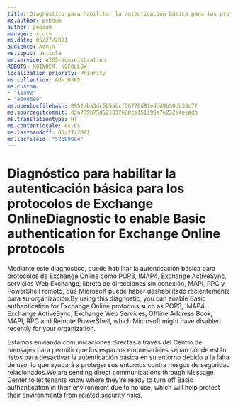 ```yaml
---
title: Diagnóstico para habilitar la autenticación básica para los protocolos de Exchange Online
ms.author: pebaum
author: pebaum
manager: scotv
ms.date: 05/27/2021
audience: Admin
ms.topic: article
ms.service: o365-administration
ROBOTS: NOINDEX, NOFOLLOW
localization_priority: Priority
ms.collection: Adm_O365
ms.custom:
- "11392"
- "9006699"
ms.openlocfilehash: 8952aba3dc6b5abcf56776d81eddd9b50db33c7f
ms.sourcegitcommit: d3a739b75d521837660ce151190a7e232e4eeadb
ms.translationtype: HT
ms.contentlocale: es-ES
ms.lasthandoff: 05/27/2021
ms.locfileid: "52689984"
---
```

# <a name="diagnostic-to-enable-basic-authentication-for-exchange-online-protocols"></a><span data-ttu-id="e74f5-102">Diagnóstico para habilitar la autenticación básica para los protocolos de Exchange Online</span><span class="sxs-lookup"><span data-stu-id="e74f5-102">Diagnostic to enable Basic authentication for Exchange Online protocols</span></span>

<span data-ttu-id="e74f5-103">Mediante este diagnóstico, puede habilitar la autenticación básica para protocolos de Exchange Online como POP3, IMAP4, Exchange ActiveSync, servicios Web Exchange, libreta de direcciones sin conexión, MAPI, RPC y PowerShell remoto, que Microsoft puede haber deshabilitado recientemente para su organización.</span><span class="sxs-lookup"><span data-stu-id="e74f5-103">By using this diagnostic, you can enable Basic authentication for Exchange Online protocols such as POP3, IMAP4, Exchange ActiveSync, Exchange Web Services, Offline Address Book, MAPI, RPC and Remote PowerShell, which Microsoft might have disabled recently for your organization.</span></span> 

<span data-ttu-id="e74f5-104">Estamos enviando comunicaciones directas a través del Centro de mensajes para permitir que los espacios empresariales sepan dónde están listos para desactivar la autenticación básica en su entorno debido a la falta de uso, lo que ayudará a proteger sus entornos contra riesgos de seguridad relacionados.</span><span class="sxs-lookup"><span data-stu-id="e74f5-104">We are sending direct communications through Message Center to let tenants know where they're ready to turn off Basic authentication in their environment due to no use, which will help protect their environments from related security risks.</span></span>